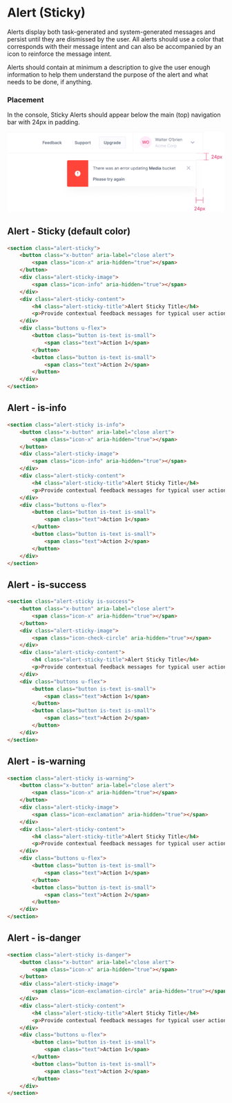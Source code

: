 # Alert (Sticky)
Alerts display both task-generated and system-generated messages and persist until they are dismissed by the user. All alerts should use a color that corresponds with their message intent and can also be accompanied by an icon to reinforce the message intent.  

Alerts should contain at minimum a description to give the user enough information to help them understand the purpose of the alert and what needs to be done, if anything.  


### Placement
In the console, Sticky Alerts should appear below the main (top) navigation bar with 24px in padding.  


![Example of sticky alert placement in the console](../images/component-examples/sticky-alerts-ex1.png) 



## Alert - Sticky (default color)

```html
<section class="alert-sticky">
    <button class="x-button" aria-label="close alert">
        <span class="icon-x" aria-hidden="true"></span>
    </button>
    <div class="alert-sticky-image">
        <span class="icon-info" aria-hidden="true"></span>
    </div>
    <div class="alert-sticky-content">
        <h4 class="alert-sticky-title">Alert Sticky Title</h4>
        <p>Provide contextual feedback messages for typical user actions.</p>
    </div>
    <div class="buttons u-flex">
        <button class="button is-text is-small">
            <span class="text">Action 1</span>
        </button>
        <button class="button is-text is-small">
            <span class="text">Action 2</span>
        </button>
    </div>
</section>
```

## Alert - is-info
```html
<section class="alert-sticky is-info">
    <button class="x-button" aria-label="close alert">
        <span class="icon-x" aria-hidden="true"></span>
    </button>
    <div class="alert-sticky-image">
        <span class="icon-info" aria-hidden="true"></span>
    </div>
    <div class="alert-sticky-content">
        <h4 class="alert-sticky-title">Alert Sticky Title</h4>
        <p>Provide contextual feedback messages for typical user actions.</p>
    </div>
    <div class="buttons u-flex">
        <button class="button is-text is-small">
            <span class="text">Action 1</span>
        </button>
        <button class="button is-text is-small">
            <span class="text">Action 2</span>
        </button>
    </div>
</section>
```

## Alert - is-success
```html
<section class="alert-sticky is-success">
    <button class="x-button" aria-label="close alert">
        <span class="icon-x" aria-hidden="true"></span>
    </button>
    <div class="alert-sticky-image">
        <span class="icon-check-circle" aria-hidden="true"></span>
    </div>
    <div class="alert-sticky-content">
        <h4 class="alert-sticky-title">Alert Sticky Title</h4>
        <p>Provide contextual feedback messages for typical user actions.</p>
    </div>
    <div class="buttons u-flex">
        <button class="button is-text is-small">
            <span class="text">Action 1</span>
        </button>
        <button class="button is-text is-small">
            <span class="text">Action 2</span>
        </button>
    </div>
</section>
```

## Alert - is-warning
```html
<section class="alert-sticky is-warning">
    <button class="x-button" aria-label="close alert">
        <span class="icon-x" aria-hidden="true"></span>
    </button>
    <div class="alert-sticky-image">
        <span class="icon-exclamation" aria-hidden="true"></span>
    </div>
    <div class="alert-sticky-content">
        <h4 class="alert-sticky-title">Alert Sticky Title</h4>
        <p>Provide contextual feedback messages for typical user actions.</p>
    </div>
    <div class="buttons u-flex">
        <button class="button is-text is-small">
            <span class="text">Action 1</span>
        </button>
        <button class="button is-text is-small">
            <span class="text">Action 2</span>
        </button>
    </div>
</section>
```

## Alert - is-danger
```html
<section class="alert-sticky is-danger">
    <button class="x-button" aria-label="close alert">
        <span class="icon-x" aria-hidden="true"></span>
    </button>
    <div class="alert-sticky-image">
        <span class="icon-exclamation-circle" aria-hidden="true"></span>
    </div>
    <div class="alert-sticky-content">
        <h4 class="alert-sticky-title">Alert Sticky Title</h4>
        <p>Provide contextual feedback messages for typical user actions.</p>
    </div>
    <div class="buttons u-flex">
        <button class="button is-text is-small">
            <span class="text">Action 1</span>
        </button>
        <button class="button is-text is-small">
            <span class="text">Action 2</span>
        </button>
    </div>
</section>
```